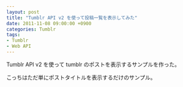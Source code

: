 ```yaml
---
layout: post
title: "Tumblr API v2 を使って投稿一覧を表示してみた"
date: 2011-11-08 09:00:00 +0900
categories: Tumblr
tags:
- Tumblr
- Web API
---
```


Tumblr API v2 を使って tumblr のポストを表示するサンプルを作った。

<script type="text/javascript" src="http://jsdo.it/blogparts/kx7O/js"></script>

こっちはただ単にポストタイトルを表示するだけのサンプル。

<script type="text/javascript" src="http://jsdo.it/blogparts/a3B2/js"></script>
